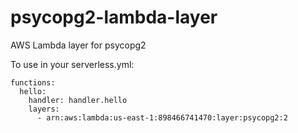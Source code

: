 # psycopg2-lambda-layer
AWS Lambda layer for psycopg2


To use in your serverless.yml:
```
functions:
  hello:
    handler: handler.hello
    layers:
      - arn:aws:lambda:us-east-1:898466741470:layer:psycopg2:2
```

